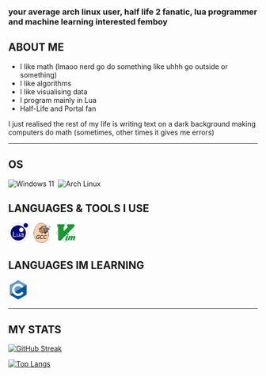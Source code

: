 ### your average arch linux user, half life 2 fanatic, lua programmer and machine learning interested femboy

## ABOUT ME

 - I like math (lmaoo nerd go do something like uhhh go outside or something)
 - I like algorithms
 - I like visualising data
 - I program mainly in Lua
 - Half-Life and Portal fan

I just realised the rest of my life is writing text on a dark background making computers do math (sometimes, other times it gives me errors)

***

## OS

<img src="https://img.shields.io/badge/Windows%2011-%230079d5.svg?style=for-the-badge&logo=Windows%2011&logoColor=white" title="Windows 11" alt="Windows 11" height="40">&nbsp;
<img src="https://img.shields.io/badge/Arch%20Linux-1793D1?logo=arch-linux&logoColor=fff&style=for-the-badge" title="Arch Linux" alt="Arch Linux" height="40">&nbsp;

## LANGUAGES & TOOLS I USE
<img src="https://github.com/devicons/devicon/blob/master/icons/lua/lua-original-wordmark.svg" title="Lua" alt="Lua" width="40" height="40">&nbsp;
<img src="https://github.com/devicons/devicon/blob/master/icons/gcc/gcc-original.svg" title="GCC" alt="GCC" width="40" height="40">&nbsp;
<img src="https://github.com/devicons/devicon/blob/master/icons/vim/vim-plain.svg" title="Vim" alt="Vim" width="40" height="40">&nbsp;

## LANGUAGES IM LEARNING
<img src="https://github.com/devicons/devicon/blob/master/icons/c/c-original.svg" title="C" alt="C" width="40" height="40">&nbsp;

***

## MY STATS

[![GitHub Streak](https://github-readme-streak-stats.herokuapp.com?user=x-xxoa&theme=highcontrast)](https://git.io/streak-stats)

[![Top Langs](https://github-readme-stats.vercel.app/api/top-langs/?username=x-xxoa&layout=compact&theme=vision-friendly-dark)](https://github.com/anuraghazra/github-readme-stats)
